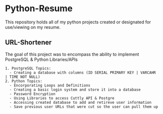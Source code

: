 # Python-Resume
This repository holds all of my python projects created or designated for use/viewing on my resume.

  ## URL-Shortener
  The goal of this project was to encompass the ability to implement PostgreSQL & Python Libraries/APIs
  
    1. PostgreSQL Topics:
      - Creating a database with columns (ID SERIAL PRIMARY KEY | VARCAHR | TIME NOT NULL)
    2. Python Topics:
      - Encorporating Loops and Definitions
      - Creating a basic login system and store it into a database
      - Password Encryption
      - Using Libraries to access Cuttly API & Postgre
      - Accessing created database to add and retireve user information
      - Save previous user URLs that were cut so the user can pull them up

